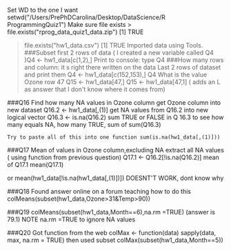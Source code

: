 Set WD to the one I want
  setwd("/Users/PrePhDCarolina/Desktop/DataScience/R ProgrammingQuiz1")
Make sure file exists > file.exists("rprog_data_quiz1_data.zip")
[1] TRUE
> file.exists("hw1_data.csv")
[1] TRUE
Imported data using Tools.
###Subset first 2 rows of data ( I created a new variable called Q4 )Q4 <- hw1_data[c(1,2),]
Print to console: type Q4
###How many rows and column: it s right there written on the data
Last 2 rows of dataset and print them
Q4 <- hw1_data[c(152,153),]
Q4
What is the value Ozone row 47 Q15 <- hw1_data[47,]
  Q15 <- hw1_data[47,1] ( adds an L as answer that I don't know where it comes from)

###Q16 Find how many NA values in Ozone column
    get Ozone column into new dataset Q16.2 <- hw1_data[,(1)]
    get NA values from Q16.2 into new logical vector Q16.3 <- is.na(Q16.2)
    sum TRUE or FALSE in Q 16.3 to see how many equals NA, how many TRUE, sum of sum(Q16.3)

    Try to paste all of this into one function sum(is.na(hw1_data[,(1)]))

###Q17 Mean of values in Ozone column,excluding NA
  extract all NA values ( using function from previous question) Q17.1 <- Q16.2[!is.na(Q16.2)]
  mean of Q17.1 mean(Q17.1)

or   mean(hw1_data[!is.na(hw1_data[,(1)])]) DOESNT'T WORK, dont know why

###Q18
Found answer online on a forum teaching how to do this
colMeans(subset(hw1_data,Ozone>31&Temp>90))

###Q19
colMeans(subset(hw1_data,Month==6),na.rm =TRUE) (answer is 79.1) NOTE na.rm =TRUE to ignore NA values

###Q20
  Got function from the web colMax <- function(data) sapply(data, max, na.rm = TRUE)
  then used subset colMax(subset(hw1_data,Month==5))
